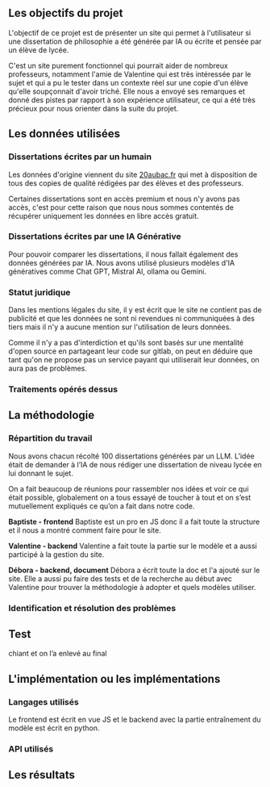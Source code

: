 ## Les objectifs du projet
L'objectif de ce projet est de présenter un site qui permet à l'utilisateur si une dissertation de philosophie a été générée par IA ou écrite et pensée par un élève de lycée.


C'est un site purement fonctionnel qui pourrait aider de nombreux professeurs, notamment l'amie de Valentine qui est très intéressée par le sujet et qui a pu le tester dans un contexte réel sur une copie d'un élève qu'elle soupçonnait d'avoir triché. Elle nous a envoyé ses remarques et donné des pistes par rapport à son expérience utilisateur, ce qui a été très précieux pour nous orienter dans la suite du projet.


## Les données utilisées
### Dissertations écrites par un humain
Les données d'origine viennent du site [20aubac.fr](https://www.20aubac.fr/sujets/philosophie-dissertation) qui met à disposition de tous des copies de qualité rédigées par des élèves et des professeurs.


Certaines dissertations sont en accès premium et nous n'y avons pas accès, c'est pour cette raison que nous nous sommes contentés de récupérer uniquement les données en libre accès gratuit.


### Dissertations écrites par une IA Générative
Pour pouvoir comparer les dissertations, il nous fallait également des données générées par IA. Nous avons utilisé plusieurs modèles d'IA génératives comme Chat GPT, Mistral AI, ollama ou Gemini.


### Statut juridique
Dans les mentions légales du site, il y est écrit que le site ne contient pas de publicité et que les données ne sont ni revendues ni communiquées à des tiers mais il n'y a aucune mention sur l'utilisation de leurs données.


Comme il n'y a pas d'interdiction et qu'ils sont basés sur une mentalité d'open source en partageant leur code sur gitlab, on peut en déduire que tant qu'on ne propose pas un service payant qui utiliserait leur données, on aura pas de problèmes.


### Traitements opérés dessus


## La méthodologie
### Répartition du travail
Nous avons chacun récolté 100 dissertations générées par un LLM. L’idée était de demander à l’IA de nous rédiger une dissertation de niveau lycée en lui donnant le sujet. 


On a fait beaucoup de réunions pour rassembler nos idées et voir ce qui était possible, globalement on a tous essayé de toucher à tout et on s’est mutuellement expliqués ce qu’on a fait dans notre code.


**Baptiste - frontend** 
Baptiste est un pro en JS donc il a fait toute la structure et il nous a montré comment faire pour le site.


**Valentine - backend**
Valentine a fait toute la partie sur le modèle et a aussi participé à la gestion du site.


**Débora - backend, document** 
Débora a écrit toute la doc et l'a ajouté sur le site. Elle a aussi pu faire des tests et de la recherche au début avec Valentine pour trouver la méthodologie à adopter et quels modèles utiliser. 


### Identification et résolution des problèmes
## Test
chiant et on l’a enlevé au final


## L'implémentation ou les implémentations
### Langages utilisés
Le frontend est écrit en vue JS et le backend avec la partie entraînement du modèle est écrit en python.


### API utilisés


## Les résultats
